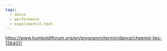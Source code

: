 ```yaml
---
tags:
  - dance
  - performance
  - experimental-text
---
```

https://www.humboldtforum.org/en/programm/termin/dance/cheered-lies-138407/